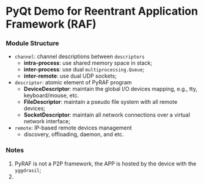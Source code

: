 # PyQt Demo for Reentrant Application Framework (RAF)

### Module Structure
- `channel`: channel descriptions between `descriptors`
    - **intra-process**: use shared memory space in stack;
    - **inter-process**: use dual `multiprocessing.Queue`;
    - **inter-remote**: use dual UDP sockets;
- `descriptor`: atomic element of PyRAF program
    - **DeviceDescriptor**: maintain the global I/O devices mapping, e.g., tty, keyboard/mouse, etc.
    - **FileDescriptor**: maintain a pseudo file system with all remote devices;
    - **SocketDescriptor**: maintain all network connections over a virtual network interface;
- `remote`: IP-based remote devices management
    - discovery, offloading, daemon, and etc.

### Notes
1. PyRAF is not a P2P framework, the APP is hosted by the device with the `yggdrasil`;
2. 